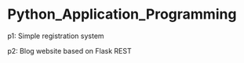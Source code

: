# Python_Application_Programming

p1: Simple registration system

p2: Blog website based on Flask REST
